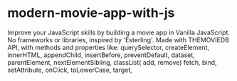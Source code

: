 # modern-movie-app-with-js
Improve your JavaScript skills by building a movie app in Vanilla JavaScript. No frameworks or libraries, inspired by 'Esterling'. 
Made with THEMOVIEDB API, with methods and properties like: 
querySelector, createElement, innerHTML, 
appendChild, insertBefore, preventDefault, dataset, 
parentElement, nextElementSibling, classList( add, remove) 
fetch, bind, setAttribute, onClick, toLowerCase, target,

